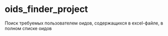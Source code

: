 # oids_finder_project
Поиск требуемых пользователем оидов, содержащихся в excel-файле, в полном списке оидов
